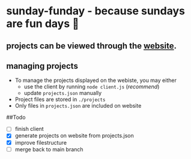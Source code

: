 # sunday-funday - because sundays are fun days :honey_pot: 

## projects can be viewed through the [website](https://olaven.github.io/sunday-funday/).

## managing projects 
* To manage the projects displayed on the webiste, you may either 
    * use the client by running ```node client.js``` (_recommend_)
    * update ```projects.json``` manually
* Project files are stored in ```./projects```
* Only files in ```projects.json``` are included on website 


##Todo
- [ ] finish client 
- [x] generate projects on website from projects.json 
- [x] improve filestructure 
- [ ] merge back to main branch